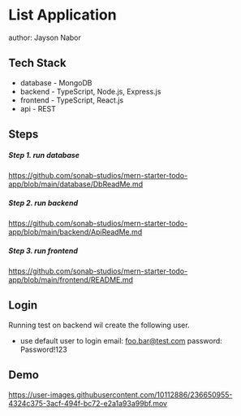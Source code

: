 # List Application
author: Jayson Nabor

## Tech Stack

-   database - MongoDB
-   backend - TypeScript, Node.js, Express.js
-   frontend - TypeScript, React.js
-   api - REST

## Steps

##### Step 1. run database
https://github.com/sonab-studios/mern-starter-todo-app/blob/main/database/DbReadMe.md

##### Step 2. run backend
https://github.com/sonab-studios/mern-starter-todo-app/blob/main/backend/ApiReadMe.md

##### Step 3. run frontend
https://github.com/sonab-studios/mern-starter-todo-app/blob/main/frontend/README.md

## Login
Running test on backend wil create the following user.
-   use default user to login
    email: foo.bar@test.com
    password: Password!123


## Demo


https://user-images.githubusercontent.com/10112886/236650955-4324c375-3acf-494f-bc72-e2a1a93a99bf.mov

